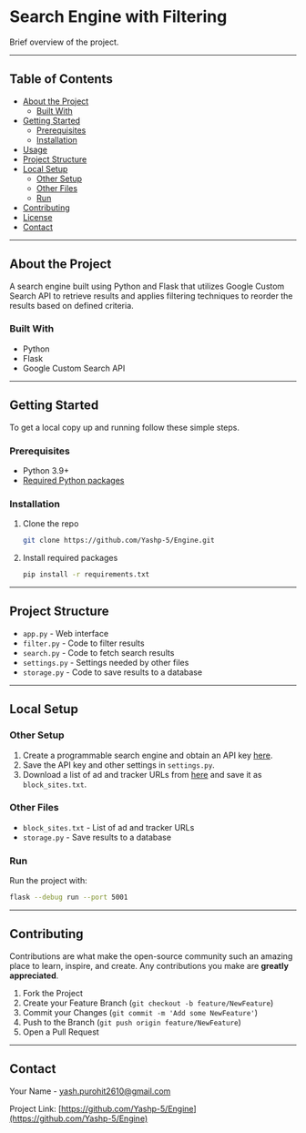 # Search Engine with Filtering

Brief overview of the project.

---

## Table of Contents

- [About the Project](#about-the-project)
  - [Built With](#built-with)
- [Getting Started](#getting-started)
  - [Prerequisites](#prerequisites)
  - [Installation](#installation)
- [Usage](#usage)
- [Project Structure](#project-structure)
- [Local Setup](#local-setup)
  - [Other Setup](#other-setup)
  - [Other Files](#other-files)
  - [Run](#run)
- [Contributing](#contributing)
- [License](#license)
- [Contact](#contact)

---

## About the Project

A search engine built using Python and Flask that utilizes Google Custom Search API to retrieve results and applies filtering techniques to reorder the results based on defined criteria.

### Built With

- Python
- Flask
- Google Custom Search API

---

## Getting Started

To get a local copy up and running follow these simple steps.

### Prerequisites

- Python 3.9+
- [Required Python packages](requirements.txt)

### Installation

1. Clone the repo
   ```sh
   git clone https://github.com/Yashp-5/Engine.git
   ```
2. Install required packages
   ```sh
   pip install -r requirements.txt
   ```

---



## Project Structure

- `app.py` - Web interface
- `filter.py` - Code to filter results
- `search.py` - Code to fetch search results
- `settings.py` - Settings needed by other files
- `storage.py` - Code to save results to a database

---

## Local Setup

### Other Setup

1. Create a programmable search engine and obtain an API key [here](https://developers.google.com/custom-search/v1/overview).
2. Save the API key and other settings in `settings.py`.
3. Download a list of ad and tracker URLs from [here](blacklist.txt) and save it as `block_sites.txt`.

### Other Files

- `block_sites.txt` - List of ad and tracker URLs
- `storage.py` - Save results to a database

### Run

Run the project with:

```sh
flask --debug run --port 5001
```

---

## Contributing

Contributions are what make the open-source community such an amazing place to learn, inspire, and create. Any contributions you make are **greatly appreciated**.

1. Fork the Project
2. Create your Feature Branch (`git checkout -b feature/NewFeature`)
3. Commit your Changes (`git commit -m 'Add some NewFeature'`)
4. Push to the Branch (`git push origin feature/NewFeature`)
5. Open a Pull Request

---


## Contact

Your Name - yash.purohit2610@gmail.com

Project Link: [https://github.com/Yashp-5/Engine](https://github.com/Yashp-5/Engine)



